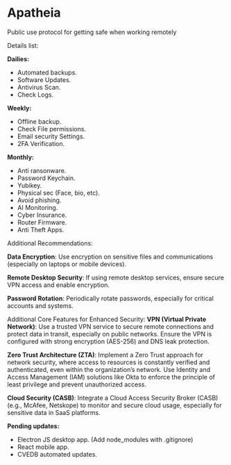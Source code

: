 # Apatheia
Public use protocol for getting safe when working remotely

Details list:

**Dailies:**
- Automated backups.
- Software Updates.
- Antivirus Scan.
- Check Logs.

**Weekly:**
- Offline backup.
- Check File permissions.
- Email security Settings.
- 2FA Verification.

**Monthly:**
- Anti ransonware.
- Password Keychain.
- Yubikey.
- Physical sec (Face, bio, etc).
- Avoid phishing.
- AI Monitoring.
- Cyber Insurance.
- Router Firmware.
- Anti Theft Apps.

Additional Recommendations:

**Data Encryption**: 
Use encryption on sensitive files and communications (especially on laptops or mobile devices).

**Remote Desktop Security**: 
If using remote desktop services, ensure secure VPN access and enable encryption.

**Password Rotation**: 
Periodically rotate passwords, especially for critical accounts and systems.

Additional Core Features for Enhanced Security:
**VPN (Virtual Private Network)**:
Use a trusted VPN service to secure remote connections and protect data in transit, especially on public networks.
Ensure the VPN is configured with strong encryption (AES-256) and DNS leak protection.

**Zero Trust Architecture (ZTA)**:
Implement a Zero Trust approach for network security, where access to resources is constantly verified and authenticated, even within the organization’s network.
Use Identity and Access Management (IAM) solutions like Okta to enforce the principle of least privilege and prevent unauthorized access.

**Cloud Security (CASB)**:
Integrate a Cloud Access Security Broker (CASB) (e.g., McAfee, Netskope) to monitor and secure cloud usage, especially for sensitive data in SaaS platforms.

**Pending updates:**
- Electron JS desktop app. (Add node_modules with .gitignore)
- React mobile app.
- CVEDB automated updates.

